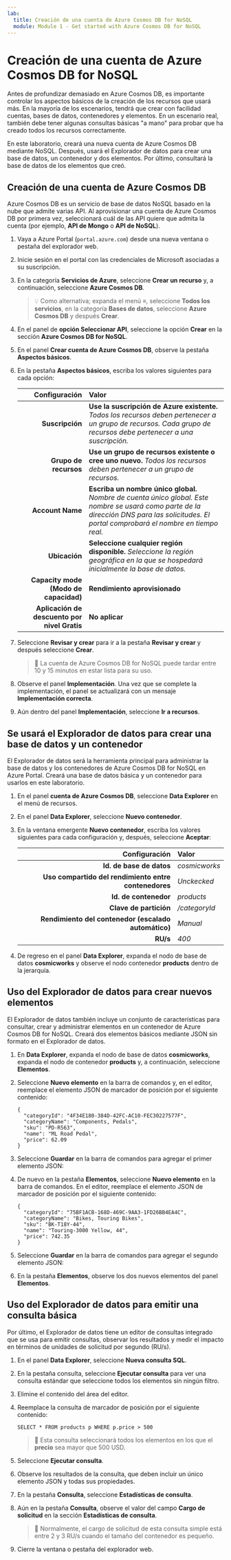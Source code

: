 ```yaml
---
lab:
  title: Creación de una cuenta de Azure Cosmos DB for NoSQL
  module: Module 1 - Get started with Azure Cosmos DB for NoSQL
---
```


# Creación de una cuenta de Azure Cosmos DB for NoSQL

Antes de profundizar demasiado en Azure Cosmos DB, es importante controlar los aspectos básicos de la creación de los recursos que usará más. En la mayoría de los escenarios, tendrá que crear con facilidad cuentas, bases de datos, contenedores y elementos. En un escenario real, también debe tener algunas consultas básicas "a mano" para probar que ha creado todos los recursos correctamente.

En este laboratorio, creará una nueva cuenta de Azure Cosmos DB mediante NoSQL. Después, usará el Explorador de datos para crear una base de datos, un contenedor y dos elementos. Por último, consultará la base de datos de los elementos que creó.

## Creación de una cuenta de Azure Cosmos DB

Azure Cosmos DB es un servicio de base de datos NoSQL basado en la nube que admite varias API. Al aprovisionar una cuenta de Azure Cosmos DB por primera vez, seleccionará cuál de las API quiere que admita la cuenta (por ejemplo, **API de Mongo** o **API de NoSQL**).

1. Vaya a Azure Portal (``portal.azure.com``) desde una nueva ventana o pestaña del explorador web.

1. Inicie sesión en el portal con las credenciales de Microsoft asociadas a su suscripción.

1. En la categoría **Servicios de Azure**, seleccione **Crear un recurso** y, a continuación, seleccione **Azure Cosmos DB**.

    > &#128161; Como alternativa; expanda el menú **&#8801;**, seleccione **Todos los servicios**, en la categoría **Bases de datos**, seleccione **Azure Cosmos DB** y después **Crear**.

1. En el panel de **opción Seleccionar API**, seleccione la opción **Crear** en la sección **Azure Cosmos DB for NoSQL**.

1. En el panel **Crear cuenta de Azure Cosmos DB**, observe la pestaña **Aspectos básicos**.

1. En la pestaña **Aspectos básicos**, escriba los valores siguientes para cada opción:

    | **Configuración** | **Valor** |
    | --: | :-- |
    | **Suscripción** | **Use la suscripción de Azure existente.** *Todos los recursos deben pertenecer a un grupo de recursos. Cada grupo de recursos debe pertenecer a una suscripción.* |
    | **Grupo de recursos** | **Use un grupo de recursos existente o cree uno nuevo.** *Todos los recursos deben pertenecer a un grupo de recursos.* |
    | **Account Name** | **Escriba un nombre único global.** *Nombre de cuenta único global. Este nombre se usará como parte de la dirección DNS para las solicitudes.  El portal comprobará el nombre en tiempo real.* |
    | **Ubicación** | **Seleccione cualquier región disponible.** *Seleccione la región geográfica en la que se hospedará inicialmente la base de datos.* |
    | **Capacity mode (Modo de capacidad)** | **Rendimiento aprovisionado** |
    | **Aplicación de descuento por nivel Gratis** | **No aplicar** |

1. Seleccione **Revisar y crear** para ir a la pestaña **Revisar y crear** y después seleccione **Crear**.

    > &#128221; La cuenta de Azure Cosmos DB for NoSQL puede tardar entre 10 y 15 minutos en estar lista para su uso.

1. Observe el panel **Implementación**. Una vez que se complete la implementación, el panel se actualizará con un mensaje **Implementación correcta**.

1. Aún dentro del panel **Implementación**, seleccione **Ir a recursos**.

## Se usará el Explorador de datos para crear una base de datos y un contenedor

El Explorador de datos será la herramienta principal para administrar la base de datos y los contenedores de Azure Cosmos DB for NoSQL en Azure Portal. Creará una base de datos básica y un contenedor para usarlos en este laboratorio.

1. En el panel **cuenta de Azure Cosmos DB**, seleccione **Data Explorer** en el menú de recursos.

1. En el panel **Data Explorer**, seleccione **Nuevo contenedor**.

1. En la ventana emergente **Nuevo contenedor**, escriba los valores siguientes para cada configuración y, después, seleccione **Aceptar**:

    | **Configuración** | **Valor** |
    | --: | :-- |
    | **Id. de base de datos** | *cosmicworks* |
    | **Uso compartido del rendimiento entre contenedores** | *Unckecked* |
    | **Id. de contenedor** | *products* |
    | **Clave de partición** | */categoryId* |
    | **Rendimiento del contenedor (escalado automático)** | *Manual* |
    | **RU/s** | *400* |

1. De regreso en el panel **Data Explorer**, expanda el nodo de base de datos **cosmicworks** y observe el nodo contenedor **products** dentro de la jerarquía.

## Uso del Explorador de datos para crear nuevos elementos

El Explorador de datos también incluye un conjunto de características para consultar, crear y administrar elementos en un contenedor de Azure Cosmos DB for NoSQL. Creará dos elementos básicos mediante JSON sin formato en el Explorador de datos.

1. En **Data Explorer**, expanda el nodo de base de datos **cosmicworks**, expanda el nodo de contenedor **products** y, a continuación, seleccione **Elementos**.

1. Seleccione **Nuevo elemento** en la barra de comandos y, en el editor, reemplace el elemento JSON de marcador de posición por el siguiente contenido:

    ```
    {
      "categoryId": "4F34E180-384D-42FC-AC10-FEC30227577F",
      "categoryName": "Components, Pedals",
      "sku": "PD-R563",
      "name": "ML Road Pedal",
      "price": 62.09
    }
    ```

1. Seleccione **Guardar** en la barra de comandos para agregar el primer elemento JSON:

1. De nuevo en la pestaña **Elementos**, seleccione **Nuevo elemento** en la barra de comandos. En el editor, reemplace el elemento JSON de marcador de posición por el siguiente contenido:

    ```
    {
      "categoryId": "75BF1ACB-168D-469C-9AA3-1FD26BB4EA4C",
      "categoryName": "Bikes, Touring Bikes",
      "sku": "BK-T18Y-44",
      "name": "Touring-3000 Yellow, 44",
      "price": 742.35
    }
    ```

1. Seleccione **Guardar** en la barra de comandos para agregar el segundo elemento JSON:

1. En la pestaña **Elementos**, observe los dos nuevos elementos del panel **Elementos**.

## Uso del Explorador de datos para emitir una consulta básica

Por último, el Explorador de datos tiene un editor de consultas integrado que se usa para emitir consultas, observar los resultados y medir el impacto en términos de unidades de solicitud por segundo (RU/s).

1. En el panel **Data Explorer**, seleccione **Nueva consulta SQL**.

1. En la pestaña consulta, seleccione **Ejecutar consulta** para ver una consulta estándar que seleccione todos los elementos sin ningún filtro.

1. Elimine el contenido del área del editor.

1. Reemplace la consulta de marcador de posición por el siguiente contenido:

    ```
    SELECT * FROM products p WHERE p.price > 500
    ```

    > &#128221; Esta consulta seleccionará todos los elementos en los que el **precio** sea mayor que 500 USD.

1. Seleccione **Ejecutar consulta**.

1. Observe los resultados de la consulta, que deben incluir un único elemento JSON y todas sus propiedades.

1. En la pestaña **Consulta**, seleccione **Estadísticas de consulta**.

1. Aún en la pestaña **Consulta**, observe el valor del campo **Cargo de solicitud** en la sección **Estadísticas de consulta**.

    > &#128221; Normalmente, el cargo de solicitud de esta consulta simple está entre 2 y 3 RU/s cuando el tamaño del contenedor es pequeño.

1. Cierre la ventana o pestaña del explorador web.
